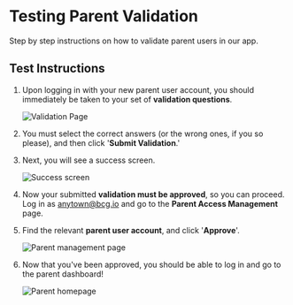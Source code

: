 # Testing Parent Validation

Step by step instructions on how to validate parent users in our app.

## Test Instructions

1. Upon logging in with your new parent user account, you should immediately be taken to your set of **validation questions**.

	![Validation Page](https://lh3.googleusercontent.com/ehqXFp4MvUP1oVScjD98bE7lApzuPFNYMEDh02clehVgukS7DYSIMOAamto_crbjV_RgXLT5L-s)

2. You must select the correct answers (or the wrong ones, if you so please), and then click '**Submit Validation**.'

3. Next, you will see a success screen.
  
    
	![Success screen](https://lh3.googleusercontent.com/omwa1YzJQ9pwdjc2LoFtXdWoFygX9r-lC4B_5A8aEOWE9tSeAqLdQZ8a-S4PaTQAWZ9hynFTJI0)

4. Now your submitted **validation must be approved**, so you can proceed. Log in as anytown@bcg.io and go to the **Parent Access Management** page.

5. Find the relevant **parent user account**, and click '**Approve**'.

	![Parent management page](https://lh3.googleusercontent.com/du6b1o3t6rZQmKtNHwKNGms1WlRCr8zqCgKVMgtFwzdCjNGctc4jrdH6fcaV6445-5x8OHBfEbU)

6. Now that you've been approved, you should be able to log in and go to the parent dashboard!

	![Parent homepage](https://lh3.googleusercontent.com/CQ-NnBeNOB31f4UX1xMxIcIr7eN2WIKuTF-YF3ZGwWoB5rR_LySswyTnZT5yZGXQjMggGvJUv2Q)
